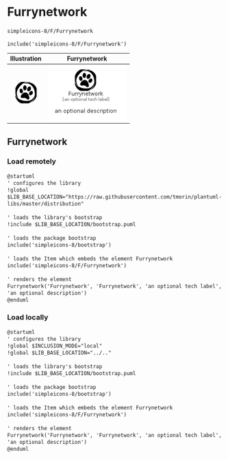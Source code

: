 # Furrynetwork


```text
simpleicons-8/F/Furrynetwork
```

```text
include('simpleicons-8/F/Furrynetwork')
```



| Illustration | Furrynetwork |
| :---: | :---: |
| ![illustration for Illustration](../../simpleicons-8/F/Furrynetwork.png) | ![illustration for Furrynetwork](../../simpleicons-8/F/Furrynetwork.Local.png) |




## Furrynetwork

### Load remotely
```plantuml
@startuml
' configures the library
!global $LIB_BASE_LOCATION="https://raw.githubusercontent.com/tmorin/plantuml-libs/master/distribution"

' loads the library's bootstrap
!include $LIB_BASE_LOCATION/bootstrap.puml

' loads the package bootstrap
include('simpleicons-8/bootstrap')

' loads the Item which embeds the element Furrynetwork
include('simpleicons-8/F/Furrynetwork')

' renders the element
Furrynetwork('Furrynetwork', 'Furrynetwork', 'an optional tech label', 'an optional description')
@enduml
```

### Load locally
```plantuml
@startuml
' configures the library
!global $INCLUSION_MODE="local"
!global $LIB_BASE_LOCATION="../.."

' loads the library's bootstrap
!include $LIB_BASE_LOCATION/bootstrap.puml

' loads the package bootstrap
include('simpleicons-8/bootstrap')

' loads the Item which embeds the element Furrynetwork
include('simpleicons-8/F/Furrynetwork')

' renders the element
Furrynetwork('Furrynetwork', 'Furrynetwork', 'an optional tech label', 'an optional description')
@enduml
```

